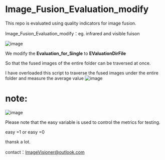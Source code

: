 # Image_Fusion_Evaluation_modify
This repo is evaluated using quality indicators for image fusion.   

 Image_Fusion_Evaluation_modify：eg. infrared and visible fuison 
 
![image](https://github.com/ImageVisioner/Image_Fusion_Evaluation_modify/assets/102503666/5280c99b-199f-48e5-b394-0e0937c3e280)

We modify the **Evaluation_for_Single** to  **EValuationDirFile**

So that the fused images of the entire folder can be traversed at once.     

I have overloaded this script to traverse the fused images under the entire folder and measure the average value 
![image](https://github.com/ImageVisioner/Image_Fusion_Evaluation_modify/assets/102503666/24564ceb-62dc-4186-93f5-308be912e73f)



# note:
![image](https://github.com/ImageVisioner/Image_Fusion_Evaluation_modify/assets/102503666/533d0cd0-6780-40dc-820a-5bab5d4ed9ec)

Please note that the easy variable is used to control the metrics for testing.


easy =1 or easy =0 


thansk a lot. 

contact：ImageVisioner@outlook.com
